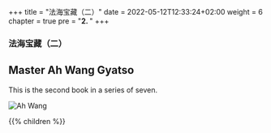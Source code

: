 +++
title = "法海宝藏（二）"
date = 2022-05-12T12:33:24+02:00
weight = 6
chapter = true
pre = "<b>2. </b>"
+++

### 法海宝藏（二）

## Master Ah Wang Gyatso

This is the second book in a series of seven.

![Ah Wang](/images/fahaibao2.png)

{{% children  %}}